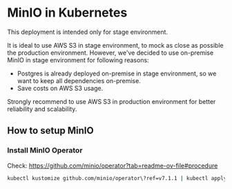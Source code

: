 # MinIO in Kubernetes

This deployment is intended only for stage environment.

It is ideal to use AWS S3 in stage environment, to mock as close as possible the production environment.
However, we've decided to use on-premise MinIO in stage environment for following reasons:

- Postgres is already deployed on-premise in stage environment, so we want to keep all dependencies on-premise.
- Save costs on AWS S3 usage.

Strongly recommend to use AWS S3 in production environment for better reliability and scalability.

## How to setup MinIO

### Install MinIO Operator

Check: https://github.com/minio/operator?tab=readme-ov-file#procedure

```bash
kubectl kustomize github.com/minio/operator\?ref=v7.1.1 | kubectl apply -f -  # Replace v7.1.1 with the latest version
```
